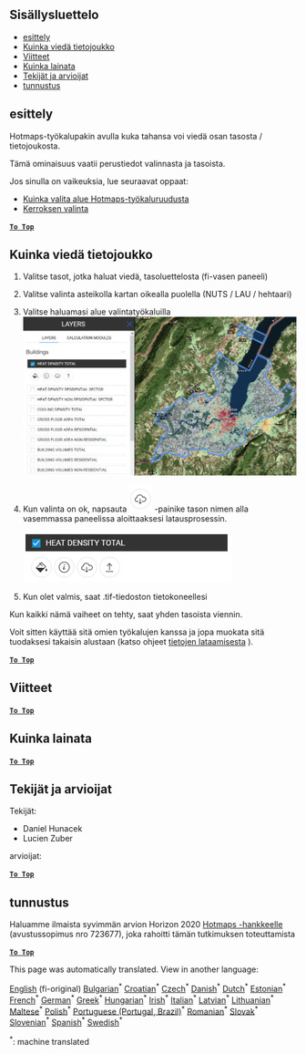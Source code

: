 <h2> Sisällysluettelo </h2><ul><li> <a href="#Introduction">esittely</a> </li><li> <a href="#How-to-export-a-dataset">Kuinka viedä tietojoukko</a> </li><li> <a href="#References">Viitteet</a> </li><li> <a href="#How-to-cite">Kuinka lainata</a> </li><li> <a href="#Authors-and-reviewers">Tekijät ja arvioijat</a> </li><li> <a href="#Acknowledgement">tunnustus</a> </li></ul><h2> esittely </h2><p> Hotmaps-työkalupakin avulla kuka tahansa voi viedä osan tasosta / tietojoukosta. </p><p> Tämä ominaisuus vaatii perustiedot valinnasta ja tasoista. </p><p> Jos sinulla on vaikeuksia, lue seuraavat oppaat: </p><ul><li> <a href="How-to-select-a-region-in-the-Hotmaps-toolbox">Kuinka valita alue Hotmaps-työkaluruudusta</a> </li><li> <a href="Layer-section">Kerroksen valinta</a> </li></ul><p><ins> <code><strong><a href="#table-of-contents">To Top</a></strong></code> </ins> </p><h2> Kuinka viedä tietojoukko </h2><ol><li><p> Valitse tasot, jotka haluat viedä, tasoluettelosta (fi-vasen paneeli) </p></li><li><p> Valitse valinta asteikolla kartan oikealla puolella (NUTS / LAU / hehtaari) </p></li><li><p> Valitse haluamasi alue valintatyökaluilla <img alt="export_selection" src="images/export_selection.png"/></p></li><li><p> Kun valinta on ok, napsauta <img alt="vie-painike" src="images/layer-export-btn.png"/> -painike tason nimen alla vasemmassa paneelissa aloittaaksesi latausprosessin. </p><p><img alt="kerrosvaihtoehdot" src="images/layer-options.png"/></p></li><li><p> Kun olet valmis, saat .tif-tiedoston tietokoneellesi </p></li></ol><p> Kun kaikki nämä vaiheet on tehty, saat yhden tasoista viennin. </p><p> Voit sitten käyttää sitä omien työkalujen kanssa ja jopa muokata sitä tuodaksesi takaisin alustaan (katso ohjeet <a href="Data_upload">tietojen lataamisesta</a> ). </p><p><ins> <code><strong><a href="#table-of-contents">To Top</a></strong></code> </ins> </p><h2> Viitteet </h2><p><ins> <code><strong><a href="#table-of-contents">To Top</a></strong></code> </ins> </p><h2> Kuinka lainata </h2><p><ins> <code><strong><a href="#table-of-contents">To Top</a></strong></code> </ins> </p><h2> Tekijät ja arvioijat </h2><p> Tekijät: </p><ul><li> Daniel Hunacek </li><li> Lucien Zuber </li></ul><p> arvioijat: </p><p><ins> <code><strong><a href="#table-of-contents">To Top</a></strong></code> </ins> </p><h2> tunnustus </h2><p> Haluamme ilmaista syvimmän arvion Horizon 2020 <a href="https://www.hotmaps-project.eu">Hotmaps -hankkeelle</a> (avustussopimus nro 723677), joka rahoitti tämän tutkimuksen toteuttamista </p><p><ins> <code><strong><a href="#table-of-contents">To Top</a></strong></code> </ins> </p>

This page was automatically translated. View in another language:

[English](../en/Data-export-functionalities.md) (fi-original) [Bulgarian](../bg/Data-export-functionalities.md)<sup>\*</sup> [Croatian](../hr/Data-export-functionalities.md)<sup>\*</sup> [Czech](../cs/Data-export-functionalities.md)<sup>\*</sup> [Danish](../da/Data-export-functionalities.md)<sup>\*</sup> [Dutch](../nl/Data-export-functionalities.md)<sup>\*</sup> [Estonian](../et/Data-export-functionalities.md)<sup>\*</sup>  [French](../fr/Data-export-functionalities.md)<sup>\*</sup> [German](../de/Data-export-functionalities.md)<sup>\*</sup> [Greek](../el/Data-export-functionalities.md)<sup>\*</sup> [Hungarian](../hu/Data-export-functionalities.md)<sup>\*</sup> [Irish](../ga/Data-export-functionalities.md)<sup>\*</sup> [Italian](../it/Data-export-functionalities.md)<sup>\*</sup> [Latvian](../lv/Data-export-functionalities.md)<sup>\*</sup> [Lithuanian](../lt/Data-export-functionalities.md)<sup>\*</sup> [Maltese](../mt/Data-export-functionalities.md)<sup>\*</sup> [Polish](../pl/Data-export-functionalities.md)<sup>\*</sup> [Portuguese (Portugal, Brazil)](../pt/Data-export-functionalities.md)<sup>\*</sup> [Romanian](../ro/Data-export-functionalities.md)<sup>\*</sup> [Slovak](../sk/Data-export-functionalities.md)<sup>\*</sup> [Slovenian](../sl/Data-export-functionalities.md)<sup>\*</sup> [Spanish](../es/Data-export-functionalities.md)<sup>\*</sup> [Swedish](../sv/Data-export-functionalities.md)<sup>\*</sup> 

<sup>\*</sup>: machine translated
